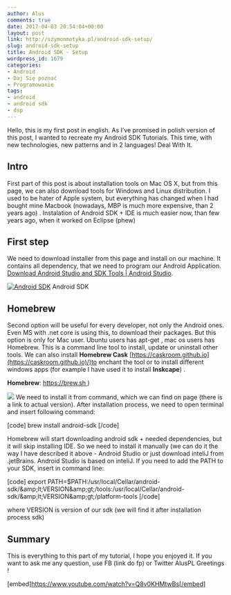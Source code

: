 ```yaml
---
author: Alus
comments: true
date: 2017-04-03 20:54:04+00:00
layout: post
link: http://szymonmotyka.pl/android-sdk-setup/
slug: android-sdk-setup
title: Android SDK - Setup
wordpress_id: 1679
categories:
- Android
- Daj Się poznać
- Programowanie
tags:
- android
- android sdk
- dsp
---
```


Hello, this is my first post in english. As I’ve promised in polish version of this post, I wanted to recreate my Android SDK Tutorials. This time, with new technologies, new patterns and in 2 languages! Deal With It.
<!-- more -->


## Intro


First part of this post is about installation tools on Mac OS X, but from this page, we can also download tools for Windows and Linux distribution.
I used to be hater of Apple system, but everything has changed when I had bought mine Macbook (nowadays, MBP is much more expensive, than 2 years ago) .
Instalation of Android SDK + IDE is much easier now, than few years ago, when it worked on Eclipse (phew)


## First step


We need to download installer from this page and install on our machine. It contains all dependency, that we need to program our Android Application. [Download Android Studio and SDK Tools | Android Studio](https://developer.android.com/studio/index.html).

[![Android SDK](http://szymonmotyka.pl/wp-content/uploads/2017/04/Screen-Shot-2017-03-26-at-23.32.13-785x350-785x350.png)](http://szymonmotyka.pl/wp-content/uploads/2017/04/Screen-Shot-2017-03-26-at-23.32.13-785x350.png) Android SDK


## Homebrew


Second option will be useful for every developer, not only the Android ones. Even MS with .net core is using this, to download their packages. But this option is only for Mac user. Ubuntu users has apt-get , mac os users has Homebrew. This is a command line tool to install, update or uninstall other tools. We can also install **Homebrew Cask** [https://caskroom.github.io](https://caskroom.github.io)/)to enchant the tool or to install different windows apps (for example I have used it to install **Inskcape**) .

**Homebrew**: [https://brew.sh ](https://brew.sh))

[![](http://szymonmotyka.pl/wp-content/uploads/2017/04/Screen-Shot-2017-03-27-at-18.50.09-785x168-785x168.png)](http://szymonmotyka.pl/wp-content/uploads/2017/04/Screen-Shot-2017-03-27-at-18.50.09-785x168.png)
We need to install it from command, which we can find on page (there is a link to actual version). After installation process, we need to open terminal and insert following command:

[code]
brew install android-sdk
[/code]

Homebrew will start downloading android sdk + needed dependencies, but it will skip installing IDE. So we need to install it manually (we can do it the way I have described it above - Android Studio or just download inteliJ from .jetBrains. Android Studio is based on inteliJ.
If you need to add the PATH to your SDK, insert in command line:

[code]
export PATH=$PATH:/usr/local/Cellar/android-sdk/&amp;amp;lt;VERSION&amp;amp;gt;/tools:/usr/local/Cellar/android-sdk/&amp;amp;lt;VERSION&amp;amp;gt;/platform-tools
[/code]

where VERSION is version of our sdk (we will find it after installation process sdk)


## Summary


This is everything to this part of my tutorial, I hope you enjoyed it. If you want to ask me any question, use FB (link do fp) or Twitter AlusPL
Greetings !

[embed]https://www.youtube.com/watch?v=Q8v0KHMtwBs[/embed]
